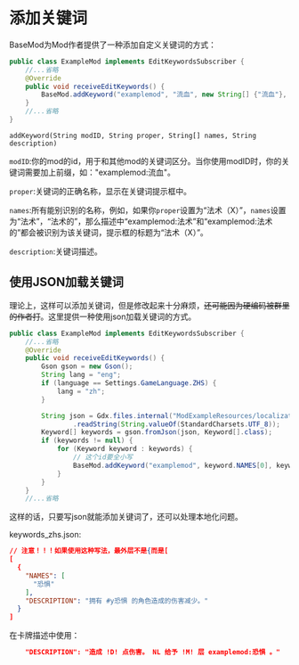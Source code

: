 # 添加关键词

BaseMod为Mod作者提供了一种添加自定义关键词的方式：
```java
public class ExampleMod implements EditKeywordsSubscriber {
    //...省略
    @Override
    public void receiveEditKeywords() {
        BaseMod.addKeyword("examplemod", "流血", new String[] {"流血"}, "拥有 #y流血 的角色在受到伤害时失去等量生命。");
    }
    //...省略
}
```

`addKeyword(String modID, String proper, String[] names, String description)`

`modID`:你的mod的id，用于和其他mod的关键词区分。当你使用modID时，你的关键词需要加上前缀，如："examplemod:流血"。

`proper`:关键词的正确名称，显示在关键词提示框中。

`names`:所有能别识别的名称，例如，如果你`proper`设置为“法术（X）”，`names`设置为“法术”，“法术的”，那么描述中“examplemod:法术”和“examplemod:法术的”都会被识别为该关键词，提示框的标题为“法术（X）”。

`description`:关键词描述。

## 使用JSON加载关键词

理论上，这样可以添加关键词，但是修改起来十分麻烦，~~还可能因为硬编码被群里的作者打~~。这里提供一种使用json加载关键词的方式。

```java
public class ExampleMod implements EditKeywordsSubscriber {
    //...省略
    @Override
    public void receiveEditKeywords() {
        Gson gson = new Gson();
        String lang = "eng";
        if (language == Settings.GameLanguage.ZHS) {
            lang = "zh";
        }

        String json = Gdx.files.internal("ModExampleResources/localization/Keywords_" + lang + ".json")
                .readString(String.valueOf(StandardCharsets.UTF_8));
        Keyword[] keywords = gson.fromJson(json, Keyword[].class);
        if (keywords != null) {
            for (Keyword keyword : keywords) {
                // 这个id要全小写
                BaseMod.addKeyword("examplemod", keyword.NAMES[0], keyword.NAMES, keyword.DESCRIPTION);
            }
        }
    }
    //...省略
```

这样的话，只要写json就能添加关键词了，还可以处理本地化问题。

keywords_zhs.json:
```json
// 注意！！！如果使用这种写法，最外层不是{而是[
[
  {
    "NAMES": [
      "恐惧"
    ],
    "DESCRIPTION": "拥有 #y恐惧 的角色造成的伤害减少。"
  }
]
```

在卡牌描述中使用：
```json
    "DESCRIPTION": "造成 !D! 点伤害。 NL 给予 !M! 层 examplemod:恐惧 。"
```
